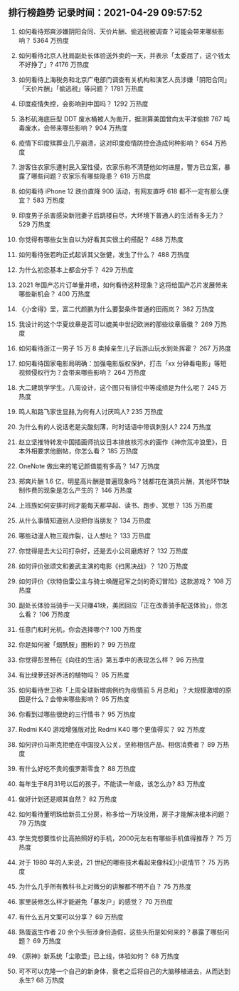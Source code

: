 
## 排行榜趋势 记录时间：2021-04-29 09:57:52
  
  1. 如何看待郑爽涉嫌阴阳合同、天价片酬、偷逃税被调查？可能会带来哪些影响？ 5364 万热度
    
  2. 如何看待北京人社局副处长体验送外卖的一天，并表示「太委屈了，这个钱太不好挣了」? 4176 万热度
    
  3. 如何看待上海税务和北京广电部门调查有关机构和演艺人员涉嫌「阴阳合同」「天价片酬」「偷逃税」等问题？ 1781 万热度
    
  4. 印度疫情失控，会影响到中国吗？ 1292 万热度
    
  5. 洛杉矶海底巨型 DDT 废水桶被人为凿开，据测算美国曾向太平洋偷排 767 吨毒废水，会带来哪些影响？ 904 万热度
    
  6. 疫情下印度殡葬业几乎崩溃，这对印度疫情防控会造成何种影响？ 654 万热度
    
  7. 游客住农家乐遭村民入室性侵，农家乐称不清楚他如何进屋，警方已立案，暴露了哪些问题？农家乐有哪些隐患？ 619 万热度
    
  8. 如何看待 iPhone 12 跌价直降 900 活动，有网友直呼 618 都不一定有那么便宜？ 583 万热度
    
  9. 印度男子杀害感染新冠妻子后跳楼自尽，大环境下普通人的生活有多无力？ 529 万热度
    
  10. 你觉得有哪些女生自以为好看其实很土的搭配？ 488 万热度
    
  11. 如何看待张若昀正式起诉其父张健，发生了什么？ 488 万热度
    
  12. 为什么初恋基本上都会分手？ 429 万热度
    
  13. 2021 年国产芯片订单量井喷，如何看待这种现象？这将给国产芯片发展带来哪些新机会？ 400 万热度
    
  14. 《小舍得》里，富二代颜鹏为什么要娶条件普通的田雨岚？ 382 万热度
    
  15. 我设计的这个华夏纹章是否可以媲美中世纪欧洲的那些纹章盾徽？ 269 万热度
    
  16. 如何看待浙江一男子 15 万 8 卖掉亲生儿子后游山玩水到处挥霍？ 267 万热度
    
  17. 如何看待国家电影局明确：加强电影版权保护，打击「xx 分钟看电影」等短视频侵权行为？会带来哪些影响？ 264 万热度
    
  18. 大二建筑学学生。八周设计，这个图只有排位中等成绩是为什么呢？ 245 万热度
    
  19. 鸣人和路飞家世显赫,为何有人讨厌鸣人? 235 万热度
    
  20. 为什么有的人说话老是尖酸刻薄，时时话语中带讽刺别人? 224 万热度
    
  21. 赵立坚推特转发中国插画师抗议日本排放核污水的画作《神奈氚冲浪里》，日本外相要求他删帖，你怎么看？ 185 万热度
    
  22. OneNote 做出来的笔记颜值能有多高？ 147 万热度
    
  23. 郑爽片酬 1.6 亿，明星高片酬是普遍现象吗？钱都花在演员片酬，其他环节缺制作费的现象是怎么产生的？ 146 万热度
    
  24. 上班族如何安排时间才能每天都早起、读书、跑步、冥想？ 135 万热度
    
  25. 从什么事情知道别人没把你当朋友？ 134 万热度
    
  26. 哪些动漫人物三观炸裂，让人想吐？ 133 万热度
    
  27. 你觉得是去大公司打杂好，还是去小公司磨炼好？ 132 万热度
    
  28. 如何评价张颂文和姜武主演的电影《扫黑决战》？ 120 万热度
    
  29. 如何评价《坎特伯雷公主与骑士唤醒冠军之剑的奇幻冒险》这款游戏？ 108 万热度
    
  30. 副处长体验当骑手一天只赚41块，美团回应「正在改善骑手配送体验」，你怎么看？ 106 万热度
    
  31. 任意门和时光机，你会选择哪个? 100 万热度
    
  32. 你是如何被「烟酰胺」圈粉的？ 99 万热度
    
  33. 你觉得彭昱畅在《向往的生活》第五季中的表现怎么样？ 96 万热度
    
  34. 有比绿萝还好养活的植物吗？ 95 万热度
    
  35. 如何看待世卫称「上周全球新增病例约为疫情前 5 月总和」？大规模激增的原因是什么？会带来哪些影响？ 95 万热度
    
  36. 你看到过哪些很绝的三行情书？ 95 万热度
    
  37. Redmi K40 游戏增强版对比 Redmi K40 哪个更值得买？ 92 万热度
    
  38. 如何评价马斯克拒绝在中国投入公关，坚称相信产品、相信消费者？ 89 万热度
    
  39. 有什么好吃不贵的俄罗斯零食？ 88 万热度
    
  40. 每年生于8月31号以后的孩子，不能读一年级，该怎么办? 83 万热度
    
  41. 做好计划还是顺其自然？ 82 万热度
    
  42. 如何看待董明珠给新员工分房，称多给一万块没用，房子才能解决根本问题？ 79 万热度
    
  43. 学生党想要性价比高拍照好的手机，2000元左右有哪些手机值得推荐？ 75 万热度
    
  44. 对于 1980 年的人来说，21 世纪的哪些技术看起来像科幻小说情节？ 75 万热度
    
  45. 为什么几乎所有教科书上对微分的讲解都不明不白？ 75 万热度
    
  46. 家里装修怎么样才能避免「暴发户」的感觉？ 70 万热度
    
  47. 有什么五月文案可以分享？ 69 万热度
    
  48. 熟蛋返生作者 20 余个头衔涉身份造假，这些头衔是如何来的？暴露了哪些问题？ 69 万热度
    
  49. 《原神》新系统「尘歌壶」已上线，体验如何？ 68 万热度
    
  50. 可不可以克隆一个自己的新身体，衰老之后将自己的大脑移植进去，从而达到永生? 68 万热度
    